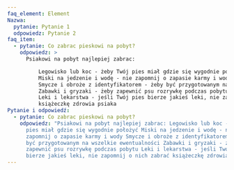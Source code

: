 ```yaml
---
faq_element: Element
Nazwa:
  pytanie: Pytanie 1
  odpowiedz: Pytanie 2
faq_item:
  - pytanie: Co zabrac pieskowi na pobyt?
    odpowiedz: >
      Psiakowi na pobyt najlepiej zabrac:

          Legowisko lub koc - żeby Twój pies miał gdzie się wygodnie położyć
          Miski na jedzenie i wodę - nie zapomnij o zapasie karmy i wody
          Smycze i obroże z identyfikatorem - żeby być przygotowanym na wszelkie ewentualności
          Zabawki i gryzaki - żeby zapewnić psu rozrywkę podczas pobytu
          Leki i lekarstwa - jeśli Twój pies bierze jakieś leki, nie zapomnij o nich zabrać
          książeczkę zdrowia psiaka
Pytanie i odpowiedź:
  - pytanie: Co zabrac pieskowi na pobyt?
    odpowiedz: "Psiakowi na pobyt najlepiej zabrac: Legowisko lub koc - żeby Twój
      pies miał gdzie się wygodnie położyć Miski na jedzenie i wodę - nie
      zapomnij o zapasie karmy i wody Smycze i obroże z identyfikatorem - żeby
      być przygotowanym na wszelkie ewentualności Zabawki i gryzaki - żeby
      zapewnić psu rozrywkę podczas pobytu Leki i lekarstwa - jeśli Twój pies
      bierze jakieś leki, nie zapomnij o nich zabrać książeczkę zdrowia psiaka "
---
```

